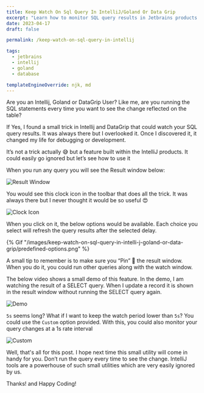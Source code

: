 ```yaml
---
title: Keep Watch On Sql Query In IntelliJ/Goland Or Data Grip
excerpt: "Learn how to monitor SQL query results in Jetbrains products like IntelliJ/Goland or Data Grip."
date: 2023-04-17
draft: false

permalink: /keep-watch-on-sql-query-in-intellij

tags:
  - jetbrains
  - intellij
  - goland
  - database

templateEngineOverride: njk, md
---
```


Are you an Intellij, Goland or DataGrip User? Like me, are you running the SQL statements every time you want to see the
change reflected on the table?

If Yes, I found a small trick in Intellij and DataGrip that could watch your SQL query results. It was always there but
I overlooked it. Once I discovered it, it changed my life for debugging or development.

It’s not a trick actually 😅 but a feature built within the IntelliJ products. It could easily go ignored but let’s see
how to use it

When you run any query you will see the Result window below:

![Result Window](/images/keep-watch-on-sql-query-in-intelli-j-goland-or-data-grip/result-window.png 'Result Window')

You would see this clock icon in the toolbar that does all the trick. It was always there but I never thought it would
be so useful 😍

![Clock Icon](/images/keep-watch-on-sql-query-in-intelli-j-goland-or-data-grip/clock-icon.png 'Clock Icon')

When you click on it, the below options would be available. Each choice you select will refresh the query results after
the selected delay.

{% Gif "/images/keep-watch-on-sql-query-in-intelli-j-goland-or-data-grip/predefined-options.png" %}

A small tip to remember is to make sure you “Pin” 📌 the result window. When you do it, you could run other queries along
with the watch window.

The below video shows a small demo of this feature. In the demo, I am watching the result of a SELECT query. When I
update a record it is shown in the result window without running the SELECT query again.

![Demo](/images/keep-watch-on-sql-query-in-intelli-j-goland-or-data-grip/demo.gif 'Demo')

`5s` seems long? What if I want to keep the watch period lower than `5s`? You could use the `Custom` option provided.
With
this, you could also monitor your query changes at a 1s rate interval

![Custom](/images/keep-watch-on-sql-query-in-intelli-j-goland-or-data-grip/custom.png 'Custom')

Well, that's all for this post. I hope next time this small utility will come in handy for you. Don’t run the query
every time to see the change. IntelliJ tools are a powerhouse of such small utilities which are very easily ignored by
us.

Thanks! and Happy Coding!
